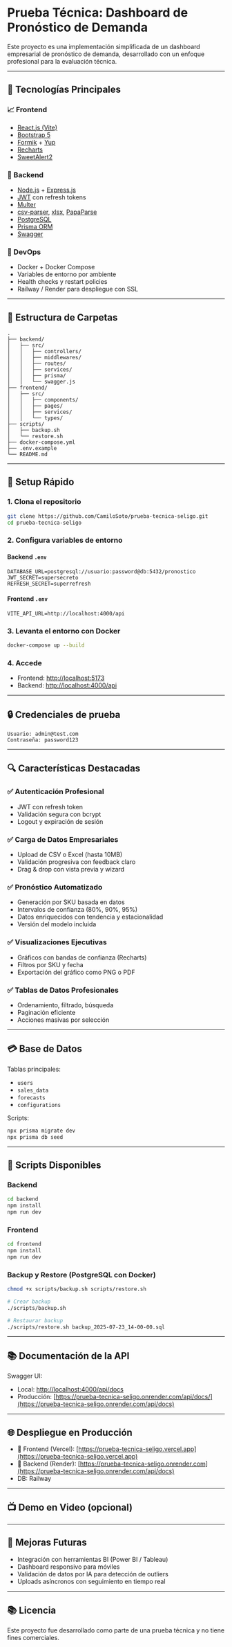 # Prueba Técnica: Dashboard de Pronóstico de Demanda

Este proyecto es una implementación simplificada de un dashboard empresarial de pronóstico de demanda, desarrollado con un enfoque profesional para la evaluación técnica.

---

## 📄 Tecnologías Principales

### 📈 Frontend

- [React.js (Vite)](https://vitejs.dev/)
- [Bootstrap 5](https://getbootstrap.com/)
- [Formik](https://formik.org/) + [Yup](https://github.com/jquense/yup)
- [Recharts](https://recharts.org/)
- [SweetAlert2](https://sweetalert2.github.io/)

### 🤖 Backend

- [Node.js](https://nodejs.org/) + [Express.js](https://expressjs.com/)
- [JWT](https://jwt.io/) con refresh tokens
- [Multer](https://github.com/expressjs/multer)
- [csv-parser](https://www.npmjs.com/package/csv-parser), [xlsx](https://www.npmjs.com/package/xlsx), [PapaParse](https://www.papaparse.com/)
- [PostgreSQL](https://www.postgresql.org/)
- [Prisma ORM](https://www.prisma.io/)
- [Swagger](https://swagger.io/tools/swagger-ui/)

### 📁 DevOps

- Docker + Docker Compose
- Variables de entorno por ambiente
- Health checks y restart policies
- Railway / Render para despliegue con SSL

---

## 🏢 Estructura de Carpetas

```
.
├── backend/
│   ├── src/
│   │   ├── controllers/
│   │   ├── middlewares/
│   │   ├── routes/
│   │   ├── services/
│   │   ├── prisma/
│   │   └── swagger.js
├── frontend/
│   ├── src/
│   │   ├── components/
│   │   ├── pages/
│   │   ├── services/
│   │   └── types/
├── scripts/
│   ├── backup.sh
│   └── restore.sh
├── docker-compose.yml
├── .env.example
└── README.md
```

---

## 🚀 Setup Rápido

### 1. Clona el repositorio

```bash
git clone https://github.com/CamiloSoto/prueba-tecnica-seligo.git
cd prueba-tecnica-seligo
```

### 2. Configura variables de entorno

#### Backend `.env`

```
DATABASE_URL=postgresql://usuario:password@db:5432/pronostico
JWT_SECRET=supersecreto
REFRESH_SECRET=superrefresh
```

#### Frontend `.env`

```
VITE_API_URL=http://localhost:4000/api
```

### 3. Levanta el entorno con Docker

```bash
docker-compose up --build
```

### 4. Accede

- Frontend: [http://localhost:5173](http://localhost:5173)
- Backend: [http://localhost:4000/api](http://localhost:4000/api)

---

## 🔒 Credenciales de prueba

```
Usuario: admin@test.com
Contraseña: password123
```

---

## 🔍 Características Destacadas

### ✅ Autenticación Profesional

- JWT con refresh token
- Validación segura con bcrypt
- Logout y expiración de sesión

### ✅ Carga de Datos Empresariales

- Upload de CSV o Excel (hasta 10MB)
- Validación progresiva con feedback claro
- Drag & drop con vista previa y wizard

### ✅ Pronóstico Automatizado

- Generación por SKU basada en datos
- Intervalos de confianza (80%, 90%, 95%)
- Datos enriquecidos con tendencia y estacionalidad
- Versión del modelo incluida

### ✅ Visualizaciones Ejecutivas

- Gráficos con bandas de confianza (Recharts)
- Filtros por SKU y fecha
- Exportación del gráfico como PNG o PDF

### ✅ Tablas de Datos Profesionales

- Ordenamiento, filtrado, búsqueda
- Paginación eficiente
- Acciones masivas por selección

---

## 💳 Base de Datos

Tablas principales:

- `users`
- `sales_data`
- `forecasts`
- `configurations`

Scripts:

```bash
npx prisma migrate dev
npx prisma db seed
```

---

## 🔧 Scripts Disponibles

### Backend

```bash
cd backend
npm install
npm run dev
```

### Frontend

```bash
cd frontend
npm install
npm run dev
```

### Backup y Restore (PostgreSQL con Docker)

```bash
chmod +x scripts/backup.sh scripts/restore.sh

# Crear backup
./scripts/backup.sh

# Restaurar backup
./scripts/restore.sh backup_2025-07-23_14-00-00.sql
```

---

## 📚 Documentación de la API

Swagger UI:

- Local: [http://localhost:4000/api/docs](http://localhost:4000/api/docs)
- Producción: [https://prueba-tecnica-seligo.onrender.com/api/docs/](https://prueba-tecnica-seligo.onrender.com/api/docs)

---

## 🌐 Despliegue en Producción

- 🔗 Frontend (Vercel): [https://prueba-tecnica-seligo.vercel.app](https://prueba-tecnica-seligo.vercel.app)
- 🔗 Backend (Render): [https://prueba-tecnica-seligo.onrender.com](https://prueba-tecnica-seligo.onrender.com/api/docs)
- DB: Railway

---

## 📺 Demo en Video (opcional)

---

## 📍 Mejoras Futuras

- Integración con herramientas BI (Power BI / Tableau)
- Dashboard responsivo para móviles
- Validación de datos por IA para detección de outliers
- Uploads asíncronos con seguimiento en tiempo real

---

## 📚 Licencia

Este proyecto fue desarrollado como parte de una prueba técnica y no tiene fines comerciales.

